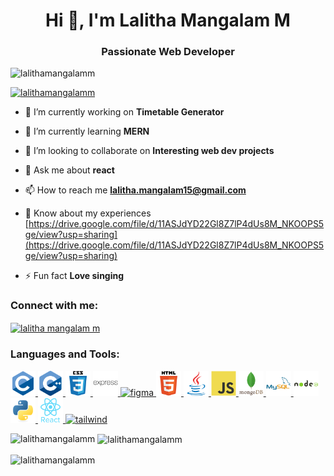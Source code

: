 <h1 align="center">Hi 👋, I'm Lalitha Mangalam M</h1>
<h3 align="center">Passionate Web Developer</h3>

<p align="left"> <img src="https://komarev.com/ghpvc/?username=lalithamangalamm&label=Profile%20views&color=0e75b6&style=flat" alt="lalithamangalamm" /> </p>

<p align="left"> <a href="https://github.com/ryo-ma/github-profile-trophy"><img src="https://github-profile-trophy.vercel.app/?username=lalithamangalamm" alt="lalithamangalamm" /></a> </p>

- 🔭 I’m currently working on **Timetable Generator**

- 🌱 I’m currently learning **MERN**

- 👯 I’m looking to collaborate on **Interesting web dev projects**

- 💬 Ask me about **react**

- 📫 How to reach me **lalitha.mangalam15@gmail.com**

- 📄 Know about my experiences [https://drive.google.com/file/d/11ASJdYD22Gl8Z7lP4dUs8M_NKOOPS5ge/view?usp=sharing](https://drive.google.com/file/d/11ASJdYD22Gl8Z7lP4dUs8M_NKOOPS5ge/view?usp=sharing)

- ⚡ Fun fact **Love singing**

<h3 align="left">Connect with me:</h3>
<p align="left">
<a href="https://linkedin.com/in/lalitha mangalam m" target="blank"><img align="center" src="https://raw.githubusercontent.com/rahuldkjain/github-profile-readme-generator/master/src/images/icons/Social/linked-in-alt.svg" alt="lalitha mangalam m" height="30" width="40" /></a>
</p>

<h3 align="left">Languages and Tools:</h3>
<p align="left"> <a href="https://www.cprogramming.com/" target="_blank" rel="noreferrer"> <img src="https://raw.githubusercontent.com/devicons/devicon/master/icons/c/c-original.svg" alt="c" width="40" height="40"/> </a> <a href="https://www.w3schools.com/cpp/" target="_blank" rel="noreferrer"> <img src="https://raw.githubusercontent.com/devicons/devicon/master/icons/cplusplus/cplusplus-original.svg" alt="cplusplus" width="40" height="40"/> </a> <a href="https://www.w3schools.com/css/" target="_blank" rel="noreferrer"> <img src="https://raw.githubusercontent.com/devicons/devicon/master/icons/css3/css3-original-wordmark.svg" alt="css3" width="40" height="40"/> </a> <a href="https://expressjs.com" target="_blank" rel="noreferrer"> <img src="https://raw.githubusercontent.com/devicons/devicon/master/icons/express/express-original-wordmark.svg" alt="express" width="40" height="40"/> </a> <a href="https://www.figma.com/" target="_blank" rel="noreferrer"> <img src="https://www.vectorlogo.zone/logos/figma/figma-icon.svg" alt="figma" width="40" height="40"/> </a> <a href="https://www.w3.org/html/" target="_blank" rel="noreferrer"> <img src="https://raw.githubusercontent.com/devicons/devicon/master/icons/html5/html5-original-wordmark.svg" alt="html5" width="40" height="40"/> </a> <a href="https://www.java.com" target="_blank" rel="noreferrer"> <img src="https://raw.githubusercontent.com/devicons/devicon/master/icons/java/java-original.svg" alt="java" width="40" height="40"/> </a> <a href="https://developer.mozilla.org/en-US/docs/Web/JavaScript" target="_blank" rel="noreferrer"> <img src="https://raw.githubusercontent.com/devicons/devicon/master/icons/javascript/javascript-original.svg" alt="javascript" width="40" height="40"/> </a> <a href="https://www.mongodb.com/" target="_blank" rel="noreferrer"> <img src="https://raw.githubusercontent.com/devicons/devicon/master/icons/mongodb/mongodb-original-wordmark.svg" alt="mongodb" width="40" height="40"/> </a> <a href="https://www.mysql.com/" target="_blank" rel="noreferrer"> <img src="https://raw.githubusercontent.com/devicons/devicon/master/icons/mysql/mysql-original-wordmark.svg" alt="mysql" width="40" height="40"/> </a> <a href="https://nodejs.org" target="_blank" rel="noreferrer"> <img src="https://raw.githubusercontent.com/devicons/devicon/master/icons/nodejs/nodejs-original-wordmark.svg" alt="nodejs" width="40" height="40"/> </a> <a href="https://www.python.org" target="_blank" rel="noreferrer"> <img src="https://raw.githubusercontent.com/devicons/devicon/master/icons/python/python-original.svg" alt="python" width="40" height="40"/> </a> <a href="https://reactjs.org/" target="_blank" rel="noreferrer"> <img src="https://raw.githubusercontent.com/devicons/devicon/master/icons/react/react-original-wordmark.svg" alt="react" width="40" height="40"/> </a> <a href="https://tailwindcss.com/" target="_blank" rel="noreferrer"> <img src="https://www.vectorlogo.zone/logos/tailwindcss/tailwindcss-icon.svg" alt="tailwind" width="40" height="40"/> </a> </p>

<p><img align="left" src="https://github-readme-stats.vercel.app/api/top-langs?username=lalithamangalamm&show_icons=true&locale=en&layout=compact" alt="lalithamangalamm" /></p>

<p>&nbsp;<img align="center" src="https://github-readme-stats.vercel.app/api?username=lalithamangalamm&show_icons=true&locale=en" alt="lalithamangalamm" /></p>

<p><img align="center" src="https://github-readme-streak-stats.herokuapp.com/?user=lalithamangalamm&" alt="lalithamangalamm" /></p>
